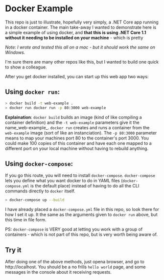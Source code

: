 Docker Example
=================
This repo is just to illustrate, hopefully very simply, a .NET Core app running in a docker container. The main take-away I wanted to demonstrate here is a simple example of using docker, and **that this is using .NET Core 1.1 without it needing to be installed on your machine** - which is pretty 

_Note: I wrote and tested this all on a mac - but it should work the same on Windows._

I'm sure there are many other repos like this, but I wanted to build one quick to show a colleague.


After you get docker installed, you can start up this web app two ways:

Using `docker run`:
-----------
```sh
> docker build -t web-example .
> docker run docker run -p 80:3000 web-example
```

**Explaination**: `docker build` builds an image (kind of like compiling a container definition) and the `-t web-example` parameters give it the name_web-example_. `docker run` creates and runs a container from the `web-example` image (sort of like an instanciation). The `-p 80:3000` parameter means to map your machines port 80 to the container's port 3000. You could make 100 copies of this container and have each one mapped to a different port on your local machine without having to rebuild anything.

Using `docker-compose`:
-------------------
If you go this route, you will need to install `docker-compose`. `docker-compose` lets you define what you want docker to do in YAML files (`docker-compose.yml` is the default place) instead of having to do all the CLI commands directly to `docker` itself. 

```sh
> docker-compose up --build
```

I have already placed a `docker-compose.yml` file in this repo, so look there for how I set it up. It the same as the arguments given to `docker run` above, but this time in file form. 

PS: `docker-compose` is VERY good at letting you work with a group of containers - which is not part of this repo, but is very worth being aware of. 


Try it
-----
After doing one of the above methods, just opena  browser, and go to http://localhost. You should be a no frills `hello world` page, and some messages in the console about it receiving requests.




